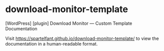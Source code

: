 # download-monitor-template
[WordPress] [plugin] Download Monitor &mdash; Custom Template Documentation

Visit https://spartelfant.github.io/download-monitor-template/ to view the documentation in a human-readable format.
